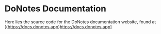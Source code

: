 # DoNotes Documentation
Here lies the source code for the DoNotes documentation website, found at [(https://docs.donotes.app)https://docs.donotes.app]
